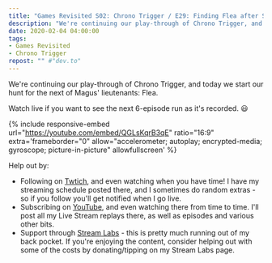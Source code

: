 ```yaml
---
title: "Games Revisited S02: Chrono Trigger / E29: Finding Flea after Slashing Slash"
description: "We're continuing our play-through of Chrono Trigger, and today we start our hunt for the next of Magus' lieutenants: Flea."
date: 2020-02-04 04:00:00
tags:
- Games Revisited
- Chrono Trigger
repost: "" #"dev.to"
---
```


We're continuing our play-through of Chrono Trigger, and today we start our hunt for the next of Magus' lieutenants: Flea.

Watch live if you want to see the next 6-episode run as it's recorded. :smiley:
<!--more-->

{% include responsive-embed url="https://youtube.com/embed/QGLsKqrB3qE" ratio="16:9" extra='frameborder="0" allow="accelerometer; autoplay; encrypted-media; gyroscope; picture-in-picture" allowfullscreen' %}

Help out by:
 * Following on [Twtich](https://twitch.tv/AnonJr_Live), and even watching when you have time! I have my streaming schedule posted there, and I sometimes do random extras - so if you follow you'll get notified when I go live.
 * Subscribing on [YouTube](http://www.youtube.com/channel/UCXafqhKHbkSUIrq0LAuu0tw), and even watching there from time to time. I'll post all my Live Stream replays there, as well as episodes and various other bits.
 * Support through [Stream Labs](https://streamlabs.com/anonjr_live) - this is pretty much running out of my back pocket. If you're enjoying the content, consider helping out with some of the costs by donating/tipping on my Stream Labs page.